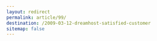 ```yaml
---
layout: redirect
permalink: article/99/
destination: /2009-03-12-dreamhost-satisfied-customer
sitemap: false
---
```

